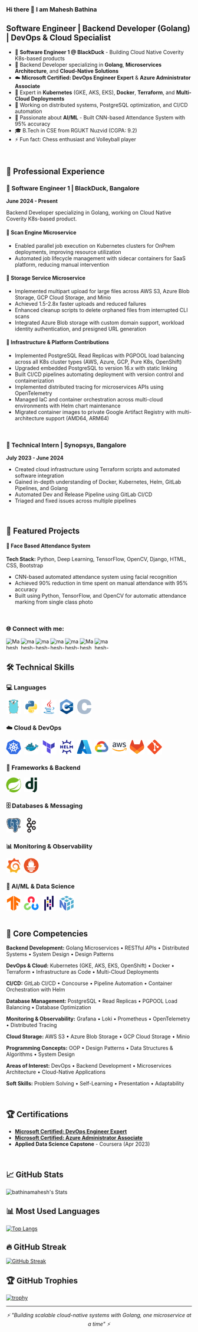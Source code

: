 ### Hi there 👋 I am Mahesh Bathina

## Software Engineer | Backend Developer (Golang) | DevOps & Cloud Specialist

- 💼 **Software Engineer 1 @ BlackDuck** - Building Cloud Native Coverity K8s-based products
- 🚀 Backend Developer specializing in **Golang**, **Microservices Architecture**, and **Cloud-Native Solutions**
- ☁️ **Microsoft Certified: DevOps Engineer Expert** & **Azure Administrator Associate**
- 🔧 Expert in **Kubernetes** (GKE, AKS, EKS), **Docker**, **Terraform**, and **Multi-Cloud Deployments**
- 🌱 Working on distributed systems, PostgreSQL optimization, and CI/CD automation
- 🤖 Passionate about **AI/ML** - Built CNN-based Attendance System with 95% accuracy
- 🎓 B.Tech in CSE from RGUKT Nuzvid (CGPA: 9.2)
- ⚡ Fun fact: Chess enthusiast and Volleyball player

<br>

## 💼 Professional Experience

### 🔹 Software Engineer 1 | BlackDuck, Bangalore
**June 2024 - Present**

Backend Developer specializing in Golang, working on Cloud Native Coverity K8s-based product.

#### 🎯 Scan Engine Microservice
- Enabled parallel job execution on Kubernetes clusters for OnPrem deployments, improving resource utilization
- Automated job lifecycle management with sidecar containers for SaaS platform, reducing manual intervention

#### 🎯 Storage Service Microservice
- Implemented multipart upload for large files across AWS S3, Azure Blob Storage, GCP Cloud Storage, and Minio
- Achieved 1.5-2.8x faster uploads and reduced failures
- Enhanced cleanup scripts to delete orphaned files from interrupted CLI scans
- Integrated Azure Blob storage with custom domain support, workload identity authentication, and presigned URL generation

#### 🎯 Infrastructure & Platform Contributions
- Implemented PostgreSQL Read Replicas with PGPOOL load balancing across all K8s cluster types (AWS, Azure, GCP, Pure K8s, OpenShift)
- Upgraded embedded PostgreSQL to version 16.x with static linking
- Built CI/CD pipelines automating deployment with version control and containerization
- Implemented distributed tracing for microservices APIs using OpenTelemetry
- Managed IaC and container orchestration across multi-cloud environments with Helm chart maintenance
- Migrated container images to private Google Artifact Registry with multi-architecture support (AMD64, ARM64)

<br>

### 🔹 Technical Intern | Synopsys, Bangalore
**July 2023 - June 2024**

- Created cloud infrastructure using Terraform scripts and automated software integration
- Gained in-depth understanding of Docker, Kubernetes, Helm, GitLab Pipelines, and Golang
- Automated Dev and Release Pipeline using GitLab CI/CD
- Triaged and fixed issues across multiple pipelines

<br>

## 🚀 Featured Projects

#### 🎯 Face Based Attendance System
**Tech Stack:** Python, Deep Learning, TensorFlow, OpenCV, Django, HTML, CSS, Bootstrap

- CNN-based automated attendance system using facial recognition
- Achieved 90% reduction in time spent on manual attendance with 95% accuracy
- Built using Python, TensorFlow, and OpenCV for automatic attendance marking from single class photo

<br>

<h3 align="left">🌐 Connect with me:</h3>
<p align="left">
<a href="https://www.linkedin.com/in/mahesh-bathina/" target="blank"><img align="left" src="https://raw.githubusercontent.com/rahuldkjain/github-profile-readme-generator/master/src/images/icons/Social/linked-in-alt.svg" alt="Mahesh Bathina" height="30" width="40" /></a>
<a href="https://github.com/bathinamahesh" target="blank"><img align="left" src="https://raw.githubusercontent.com/rahuldkjain/github-profile-readme-generator/master/src/images/icons/Social/github.svg" alt="mahesh-bathina" height="30" width="40" /></a>  
<a href="https://leetcode.com/bathinamahesh/" target="blank"><img align="left" src="https://raw.githubusercontent.com/rahuldkjain/github-profile-readme-generator/master/src/images/icons/Social/leet-code.svg" alt="mahesh-bathina" height="30" width="40" /></a>
<a href="https://www.hackerrank.com/bathinamahesh531" target="blank"><img align="left" src="https://raw.githubusercontent.com/rahuldkjain/github-profile-readme-generator/master/src/images/icons/Social/hackerrank.svg" alt="mahesh-bathina" height="30" width="40" /></a>
<a href="https://www.codechef.com/users/mahi_learner" target="blank"><img align="left" src="https://cdn.jsdelivr.net/npm/simple-icons@3.1.0/icons/codechef.svg" alt="mahesh-bathina" height="30" width="40" /></a>
<a href="https://www.instagram.com/mahi_2op/" target="blank"><img align="left" src="https://raw.githubusercontent.com/rahuldkjain/github-profile-readme-generator/master/src/images/icons/Social/instagram.svg" alt="Mahesh Bathina" height="30" width="40" /></a>
<a href="https://twitter.com/innovationsinn1" target="blank"><img align="left" src="https://raw.githubusercontent.com/rahuldkjain/github-profile-readme-generator/master/src/images/icons/Social/twitter.svg" alt="mahesh-bathina" height="30" width="40" /></a>
</p>
<br>
<br>

## 🛠️ Technical Skills

### 💻 Languages
<div>
  <img src="https://github.com/devicons/devicon/blob/master/icons/go/go-original.svg" title="Golang" alt="Golang" width="40" height="40"/>&nbsp;
  <img src="https://github.com/devicons/devicon/blob/master/icons/python/python-original.svg" title="Python" alt="Python" width="40" height="40"/>&nbsp;
  <img src="https://github.com/devicons/devicon/blob/master/icons/java/java-original.svg" title="Java" alt="Java" width="40" height="40"/>&nbsp;
  <img src="https://github.com/devicons/devicon/blob/master/icons/cplusplus/cplusplus-original.svg" title="C++" alt="C++" width="40" height="40"/>&nbsp;
  <img src="https://github.com/devicons/devicon/blob/master/icons/c/c-original.svg" title="C" alt="C" width="40" height="40"/>&nbsp;
</div>

### ☁️ Cloud & DevOps
<div>
  <img src="https://github.com/devicons/devicon/blob/master/icons/kubernetes/kubernetes-plain.svg" title="Kubernetes (GKE, AKS, EKS)" alt="Kubernetes" width="40" height="40"/>&nbsp;
  <img src="https://github.com/devicons/devicon/blob/master/icons/docker/docker-original.svg" title="Docker" alt="Docker" width="40" height="40"/>&nbsp;
  <img src="https://github.com/devicons/devicon/blob/master/icons/terraform/terraform-original.svg" title="Terraform" alt="Terraform" width="40" height="40"/>&nbsp;
  <img src="https://raw.githubusercontent.com/cncf/artwork/master/projects/helm/icon/color/helm-icon-color.svg" title="Helm" alt="Helm" width="40" height="40"/>&nbsp;
  <img src="https://github.com/devicons/devicon/blob/master/icons/azure/azure-original.svg" title="Microsoft Azure" alt="Azure" width="40" height="40"/>&nbsp;
  <img src="https://github.com/devicons/devicon/blob/master/icons/googlecloud/googlecloud-original.svg" title="Google Cloud" alt="GCP" width="40" height="40"/>&nbsp;
  <img src="https://github.com/devicons/devicon/blob/master/icons/amazonwebservices/amazonwebservices-original-wordmark.svg" title="AWS" alt="AWS" width="40" height="40"/>&nbsp;
  <img src="https://github.com/devicons/devicon/blob/master/icons/gitlab/gitlab-original.svg" title="GitLab CI/CD" alt="GitLab" width="40" height="40"/>&nbsp;
  <img src="https://github.com/devicons/devicon/blob/master/icons/git/git-original.svg" title="Git" alt="Git" width="40" height="40"/>&nbsp;
</div>

### 🔧 Frameworks & Backend
<div>
  <img src="https://github.com/devicons/devicon/blob/master/icons/spring/spring-original.svg" title="Spring Boot" alt="Spring Boot" width="40" height="40"/>&nbsp;
  <img src="https://github.com/devicons/devicon/blob/master/icons/django/django-plain.svg" title="Django" alt="Django" width="40" height="40"/>&nbsp;
</div>

### 🗄️ Databases & Messaging
<div>
  <img src="https://github.com/devicons/devicon/blob/master/icons/postgresql/postgresql-original.svg" title="PostgreSQL" alt="PostgreSQL" width="40" height="40"/>&nbsp;
  <img src="https://github.com/devicons/devicon/blob/master/icons/apachekafka/apachekafka-original.svg" title="Apache Kafka" alt="Kafka" width="40" height="40"/>&nbsp;
</div>

### 📊 Monitoring & Observability
<div>
  <img src="https://github.com/devicons/devicon/blob/master/icons/grafana/grafana-original.svg" title="Grafana" alt="Grafana" width="40" height="40"/>&nbsp;
  <img src="https://github.com/devicons/devicon/blob/master/icons/prometheus/prometheus-original.svg" title="Prometheus" alt="Prometheus" width="40" height="40"/>&nbsp;
</div>

### 🤖 AI/ML & Data Science
<div>
  <img src="https://github.com/devicons/devicon/blob/master/icons/tensorflow/tensorflow-original.svg" title="TensorFlow" alt="TensorFlow" width="40" height="40"/>&nbsp;
  <img src="https://github.com/devicons/devicon/blob/master/icons/opencv/opencv-original.svg" title="OpenCV" alt="OpenCV" width="40" height="40"/>&nbsp;
  <img src="https://github.com/devicons/devicon/blob/master/icons/pandas/pandas-original.svg" title="Pandas" alt="Pandas" width="40" height="40"/>&nbsp;
  <img src="https://github.com/devicons/devicon/blob/master/icons/numpy/numpy-original.svg" title="NumPy" alt="NumPy" width="40" height="40"/>&nbsp;
</div>

<br>

## 🎯 Core Competencies

**Backend Development:** Golang Microservices • RESTful APIs • Distributed Systems • System Design • Design Patterns

**DevOps & Cloud:** Kubernetes (GKE, AKS, EKS, OpenShift) • Docker • Terraform • Infrastructure as Code • Multi-Cloud Deployments

**CI/CD:** GitLab CI/CD • Concourse • Pipeline Automation • Container Orchestration with Helm

**Database Management:** PostgreSQL • Read Replicas • PGPOOL Load Balancing • Database Optimization

**Monitoring & Observability:** Grafana • Loki • Prometheus • OpenTelemetry • Distributed Tracing

**Cloud Storage:** AWS S3 • Azure Blob Storage • GCP Cloud Storage • Minio

**Programming Concepts:** OOP • Design Patterns • Data Structures & Algorithms • System Design

**Areas of Interest:** DevOps • Backend Development • Microservices Architecture • Cloud-Native Applications

**Soft Skills:** Problem Solving • Self-Learning • Presentation • Adaptability

<br>

## 🏆 Certifications

- **[Microsoft Certified: DevOps Engineer Expert](https://learn.microsoft.com/certifications/)**
- **[Microsoft Certified: Azure Administrator Associate](https://learn.microsoft.com/certifications/)**
- **Applied Data Science Capstone** - Coursera (Apr 2023)

<br>

## 📈 GitHub Stats 

![bathinamahesh's Stats](https://github-readme-stats.vercel.app/api?username=bathinamahesh&theme=vue-dark&show_icons=true&hide_border=true&count_private=true)

## 📊 Most Used Languages
[![Top Langs](https://github-readme-stats.vercel.app/api/top-langs/?username=bathinamahesh&show_icons=true&theme=tokyonight&layout=compact&langs_count=8)](https://github.com/bathinamahesh)

## 🔥 GitHub Streak
[![GitHub Streak](https://github-readme-streak-stats.herokuapp.com?user=bathinamahesh&theme=radical&border_radius=5.5)](https://github.com/bathinamahesh)

## 🏆 GitHub Trophies
[![trophy](https://github-profile-trophy.vercel.app/?username=bathinamahesh&theme=onedark&row=2&column=3&margin-w=15&margin-h=15)](https://github.com/bathinamahesh)

---

<p align="center">
  <i>⚡ "Building scalable cloud-native systems with Golang, one microservice at a time" ⚡</i>
</p>
